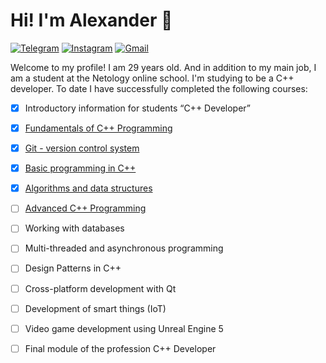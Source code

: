 # Hi! I'm Alexander 👋

[![Telegram](https://img.shields.io/badge/-telegram-red?color=blue&logo=telegram&logoColor=white)](https://t.me/Alexander_Eismont)
[![Instagram](https://img.shields.io/badge/Instagram-E4405F?&logo=instagram&logoColor=white)](https://www.instagram.com/mr_aleksandr_eismont)
[![Gmail](https://img.shields.io/badge/Gmail-D14836?&logo=gmail&logoColor=white)](mailto:alex.v.eismont@gmail.com)

Welcome to my profile! I am 29 years old. And in addition to my main job, I am a student at the Netology online school. I'm studying to be a C++ developer. To date I have successfully completed the following courses:
- [x] Introductory information for students “C++ Developer”
- [x] [Fundamentals of C++ Programming](https://github.com/Alexander-Eismont/CPP-Programming-Basics)
- [x] [Git - version control system](https://github.com/Alexander-Eismont/About-me)
- [x] [Basic programming in C++](https://github.com/Alexander-Eismont/Basic-programming-in-CPP)
- [x] [Algorithms and data structures](https://github.com/Alexander-Eismont/Algorithms-and-data-structures)
- [ ] [Advanced C++ Programming](https://github.com/Alexander-Eismont/ch5_Advanced_CPP_Programming)
- [ ] Working with databases
- [ ] Multi-threaded and asynchronous programming
- [ ] Design Patterns in C++
- [ ] Cross-platform development with Qt
- [ ] Development of smart things (IoT)
- [ ] Video game development using Unreal Engine 5
- [ ] Final module of the profession C++ Developer

